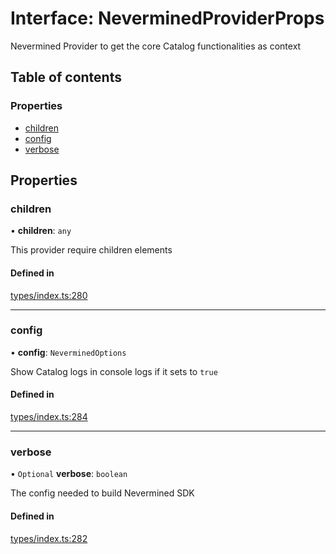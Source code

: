 # Interface: NeverminedProviderProps

Nevermined Provider to get the core Catalog functionalities as context

## Table of contents

### Properties

- [children](NeverminedProviderProps.md#children)
- [config](NeverminedProviderProps.md#config)
- [verbose](NeverminedProviderProps.md#verbose)

## Properties

### children

• **children**: `any`

This provider require children elements

#### Defined in

[types/index.ts:280](https://github.com/nevermined-io/react-components/blob/9a583d0/catalog/src/types/index.ts#L280)

___

### config

• **config**: `NeverminedOptions`

Show Catalog logs in console logs if it sets to `true`

#### Defined in

[types/index.ts:284](https://github.com/nevermined-io/react-components/blob/9a583d0/catalog/src/types/index.ts#L284)

___

### verbose

• `Optional` **verbose**: `boolean`

The config needed to build Nevermined SDK

#### Defined in

[types/index.ts:282](https://github.com/nevermined-io/react-components/blob/9a583d0/catalog/src/types/index.ts#L282)
